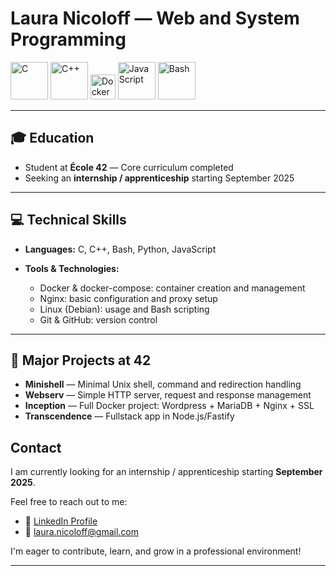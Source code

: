 
# Laura Nicoloff — Web and System Programming

<p align="left">
  <img src="https://cdn.jsdelivr.net/gh/devicons/devicon/icons/c/c-original.svg" alt="C" width="60" height="60"/>
  <img src="https://cdn.jsdelivr.net/gh/devicons/devicon/icons/cplusplus/cplusplus-original.svg" alt="C++" width="60" height="60"/>
  <img src="https://cdn.jsdelivr.net/gh/devicons/devicon/icons/docker/docker-original.svg" alt="Docker" width="40" height="40"/>
  <img src="https://cdn.jsdelivr.net/gh/devicons/devicon/icons/javascript/javascript-original.svg" alt="JavaScript" width="60" height="60"/>
  <img src="https://cdn.jsdelivr.net/gh/devicons/devicon/icons/bash/bash-original.svg" alt="Bash" width="60" height="60"/>
</p>

---

## 🎓 Education

- Student at **École 42** — Core curriculum completed  
- Seeking an **internship / apprenticeship** starting September 2025  

---

## 💻 Technical Skills

- **Languages:** C, C++, Bash, Python, JavaScript 

- **Tools & Technologies:**  
  - Docker & docker-compose: container creation and management  
  - Nginx: basic configuration and proxy setup  
  - Linux (Debian): usage and Bash scripting  
  - Git & GitHub: version control  

---

## 📂 Major Projects at 42

- **Minishell** — Minimal Unix shell, command and redirection handling  
- **Webserv** — Simple HTTP server, request and response management  
- **Inception** — Full Docker project: Wordpress + MariaDB + Nginx + SSL  
- **Transcendence** — Fullstack app in Node.js/Fastify

## Contact

I am currently looking for an internship / apprenticeship starting **September 2025**.

Feel free to reach out to me:

- 🔗 [LinkedIn Profile](https://www.linkedin.com/in/laura-nicoloff-77a15129b/)  
- 📧 [laura.nicoloff@gmail.com](mailto:laura.nicoloff@gmail.com)

I'm eager to contribute, learn, and grow in a professional environment!

---
